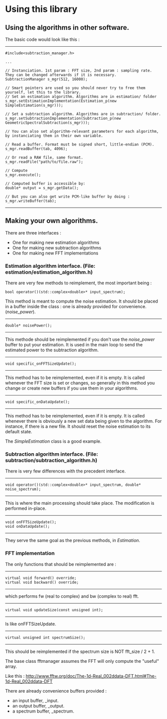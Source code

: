 # Using this library

## Using the algorithms in other software.

The basic code would look like this :

-----

	#include<subtraction_manager.h>

	...

	// Instanciation. 1st param : FFT size, 2nd param : sampling rate. They can be changed afterwards if it is necessary.
	SubtractionManager s_mgr(512, 16000);

	// Smart pointers are used so you should never try to free them yourself, let this to the library.
	// Set an estimation algorithm. Algorithms are in estimation/ folder
	s_mgr.setEstimationImplementation(Estimation_p(new SimpleEstimation(s_mgr)));

	// Set a subtraction algorithm. Algorithms are in subtraction/ folder.
	s_mgr.setSubtractionImplementation(Subtraction_p(new GeometricSpectralSubtraction(s_mgr)));

	// You can also set algorithm-relevant parameters for each algorithm, by instanciating them in their own variable.

	// Read a buffer. Format must be signed short, little-endian (PCM).
	s_mgr.readBuffer(tab, 4096);

	// Or read a RAW file, same format.
	s_mgr.readFile("path/to/file.raw");

	// Compute
	s_mgr.execute();

	// Computed buffer is accessible by:
	double* output = s_mgr.getData();

	// But you can also get write PCM-like buffer by doing :
	s_mgr.writeBuffer(tab);

-----

## Making your own algorithms.

There are three interfaces :
- One for making new estimation algorithms
- One for making new subtraction algorithms
- One for making new FFT implementations

### Estimation algorithm interface. (File: estimation/estimation_algorithm.h)

There are very few methods to reimplement, the most important being :

	bool operator()(std::complex<double>* input_spectrum);

This method is meant to compute the noise estimation. It should be placed
in a buffer inside the class : one is already provided for convenience. (*noise_power*).

----

	double* noisePower();

----

This methode should be reimplemented if you don't use the *noise_power* buffer to
put your estimation. It is used in the main loop to send the estimated power to the subtraction algorithm.

----

	void specific_onFFTSizeUpdate();

----

This method has to be reimplemented, even if it is empty. It is called whenever the FFT size is set or changes,
so generally in this method you change or create new buffers if you use them in your algorithms.

----

	void specific_onDataUpdate();

----

This method has to be reimplemented, even if it is empty. It is called whenever there is obviously a new set data being
given to the algorithm. For instance, if there is a new file. It should reset the noise estimation to its default state.


The *SimpleEstimation* class is a good example.

### Subtraction algorithm interface. (File: subtraction/subtraction_algorithm.h)

There is very few differences with the precedent interface.

----

	void operator()(std::complex<double>* input_spectrum, double* noise_spectrum);

----

This is where the main processing should take place.
The modification is performed in-place.

----

	void onFFTSizeUpdate();
	void onDataUpdate();

----

They serve the same goal as the previous methods, in *Estimation*.

### FFT implementation

The only functions that should be reimplemented are :

----

	virtual void forward() override;
	virtual void backward() override;

----
which performs fw (real to complex) and bw (complex to real) fft.

----
	virtual void updateSize(const unsigned int);
----

Is like onFFTSizeUpdate.

----

	virtual unsigned int spectrumSize();

----

This should be reimplemented if the spectrum size is NOT fft_size / 2 + 1.

The base class fftmanager assumes the FFT will only compute the "useful" array.

Like this : http://www.fftw.org/doc/The-1d-Real_002ddata-DFT.html#The-1d-Real_002ddata-DFT

There are already convenience buffers provided :

- an input buffer, _input.
- an output buffer, _output.
- a spectrum buffer, _spectrum.
